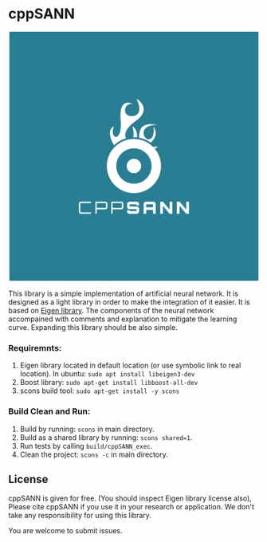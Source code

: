 # cppSANN

<p align="center">
  <img src="cppsann_logo_large.jpg" width="500" title="cppSANN">
</p>

This library is a simple implementation of artificial neural network.
It is designed as a light library in order to make the integration of it easier.
It is based on [Eigen library](https://eigen.tuxfamily.org/dox/). 
The components of the neural network accompained with comments and explanation
to mitigate the learning curve. Expanding this library should be also simple.  

### Requiremnts:

1. Eigen library located in default location (or use symbolic link to real location). 
   In ubuntu: ```sudo apt install libeigen3-dev ```
2. Boost library: ```sudo apt-get install libboost-all-dev```
3. scons build tool: ```sudo apt-get install -y scons```

### Build Clean and Run:

1. Build by running: ```scons``` in main directory. 
2. Build as a shared library by running: ```scons shared=1```.
3. Run tests by calling ```build/cppSANN_exec```.
4. Clean the project: ```scons -c``` in main directory. 

## License 
cppSANN is given for free. (You should inspect Eigen library license also), 
Please cite cppSANN if you use it in your research or application. 
We don't take any responsibility for using this library. 


You are welcome to submit issues. 
